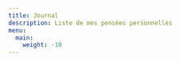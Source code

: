 ```yaml
---
title: Journal
description: Liste de mes pensées personnelles
menu:
  main:
    weight: -10
---
```

